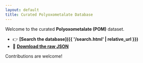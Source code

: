 ```yaml
---
layout: default
title: Curated Polyoxometalate Database
---
```


Welcome to the curated **Polyoxometalate (POM)** dataset.

* 👉 **[Search the database]({{ '/search.html' | relative_url }})**
* 📄 **[Download the raw JSON](/Curated_POMs/_data/Curated_POMs.json)**


Contributions are welcome!

